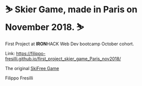 # ⛷ Skier Game, made in Paris on November 2018. ⛷

First Project at <strong>IRON</strong>HACK Web Dev bootcamp October cohort.

Link: https://filippo-fresilli.github.io/first_project_skier_game_Paris_nov2018/

The original [SkiFree Game](https://classicreload.com/win3x-skifree.html)

Filippo Fresilli
